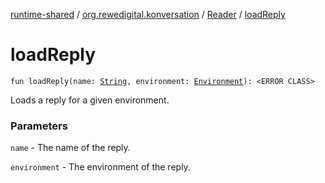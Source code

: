 [runtime-shared](../../index.md) / [org.rewedigital.konversation](../index.md) / [Reader](index.md) / [loadReply](./load-reply.md)

# loadReply

`fun loadReply(name: `[`String`](https://kotlinlang.org/api/latest/jvm/stdlib/kotlin/-string/index.html)`, environment: `[`Environment`](https://github.com/rewe-digital/konversation/blob/master/docs/shared/org.rewedigital.konversation/-environment/index.md)`): <ERROR CLASS>`

Loads a reply for a given environment.

### Parameters

`name` - The name of the reply.

`environment` - The environment of the reply.